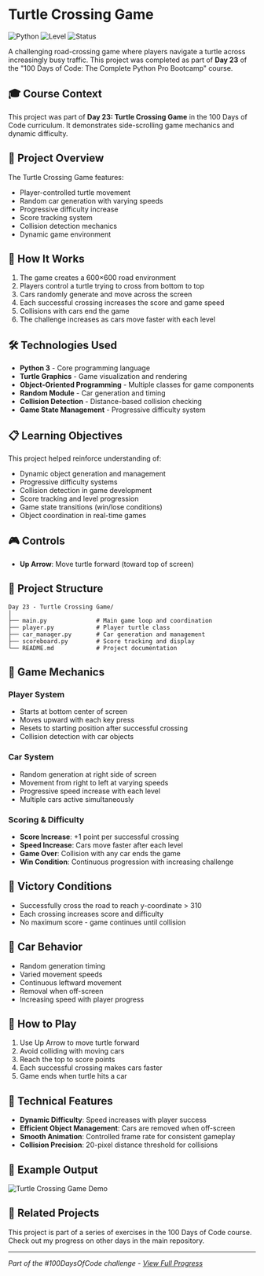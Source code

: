# Turtle Crossing Game

![Python](https://img.shields.io/badge/Python-3-blue?style=for-the-badge)
![Level](https://img.shields.io/badge/Level-Intermediate-orange?style=for-the-badge)
![Status](https://img.shields.io/badge/Status-Complete-brightgreen?style=for-the-badge)

A challenging road-crossing game where players navigate a turtle across increasingly busy traffic. This project was completed as part of **Day 23** of the "100 Days of Code: The Complete Python Pro Bootcamp" course.

## 🎓 Course Context

This project was part of **Day 23: Turtle Crossing Game** in the 100 Days of Code curriculum. It demonstrates side-scrolling game mechanics and dynamic difficulty.

## 🎯 Project Overview

The Turtle Crossing Game features:
- Player-controlled turtle movement
- Random car generation with varying speeds
- Progressive difficulty increase
- Score tracking system
- Collision detection mechanics
- Dynamic game environment

## 🚀 How It Works

1. The game creates a 600×600 road environment
2. Players control a turtle trying to cross from bottom to top
3. Cars randomly generate and move across the screen
4. Each successful crossing increases the score and game speed
5. Collisions with cars end the game
6. The challenge increases as cars move faster with each level

## 🛠️ Technologies Used

- **Python 3** - Core programming language
- **Turtle Graphics** - Game visualization and rendering
- **Object-Oriented Programming** - Multiple classes for game components
- **Random Module** - Car generation and timing
- **Collision Detection** - Distance-based collision checking
- **Game State Management** - Progressive difficulty system

## 📋 Learning Objectives

This project helped reinforce understanding of:
- Dynamic object generation and management
- Progressive difficulty systems
- Collision detection in game development
- Score tracking and level progression
- Game state transitions (win/lose conditions)
- Object coordination in real-time games

## 🎮 Controls

- **Up Arrow**: Move turtle forward (toward top of screen)

## 📁 Project Structure

```
Day 23 - Turtle Crossing Game/
│
├── main.py              # Main game loop and coordination
├── player.py            # Player turtle class
├── car_manager.py       # Car generation and management
├── scoreboard.py        # Score tracking and display
└── README.md            # Project documentation
```

## 🎯 Game Mechanics

### Player System
- Starts at bottom center of screen
- Moves upward with each key press
- Resets to starting position after successful crossing
- Collision detection with car objects

### Car System
- Random generation at right side of screen
- Movement from right to left at varying speeds
- Progressive speed increase with each level
- Multiple cars active simultaneously

### Scoring & Difficulty
- **Score Increase**: +1 point per successful crossing
- **Speed Increase**: Cars move faster after each level
- **Game Over**: Collision with any car ends the game
- **Win Condition**: Continuous progression with increasing challenge

## 🏁 Victory Conditions

- Successfully cross the road to reach y-coordinate > 310
- Each crossing increases score and difficulty
- No maximum score - game continues until collision

## 🚗 Car Behavior

- Random generation timing
- Varied movement speeds
- Continuous leftward movement
- Removal when off-screen
- Increasing speed with player progress

## 🎯 How to Play

1. Use Up Arrow to move turtle forward
2. Avoid colliding with moving cars
3. Reach the top to score points
4. Each successful crossing makes cars faster
5. Game ends when turtle hits a car

## 🔧 Technical Features

- **Dynamic Difficulty**: Speed increases with player success
- **Efficient Object Management**: Cars are removed when off-screen
- **Smooth Animation**: Controlled frame rate for consistent gameplay
- **Collision Precision**: 20-pixel distance threshold for collisions

## 📝 Example Output
![Turtle Crossing Game Demo](https://github.com/user-attachments/assets/dff041b3-a934-4607-b26b-732b3e01ddb1)

## 🔄 Related Projects

This project is part of a series of exercises in the 100 Days of Code course. Check out my progress on other days in the main repository.

---

*Part of the #100DaysOfCode challenge - [View Full Progress](https://github.com/evncosta/100-Days-of-Code)*
